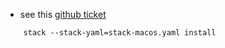 - see this [github ticket](https://github.com/commercialhaskell/stack/issues/5823#issuecomment-1214223661)
```
    stack --stack-yaml=stack-macos.yaml install
```
